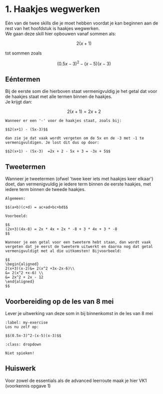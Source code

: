 # 1. Haakjes wegwerken

Eén van de twee skills die je moet hebben voordat je kan beginnen aan de rest van het hoofdstuk is haakjes wegwerken. <br />
We gaan deze skill hier opbouwen vanaf sommen als: 

$$2(x+1)$$

tot sommen zoals 

$$(0.5x-3)^2-(x-5)(x-3)$$

## Eéntermen

Bij de eerste som die hierboven staat vermenigvuldig je het getal dat voor de haakjes staat met alle termen binnen de haakjes. <br />
Je krijgt dan:

$$2(x+1) = 2x + 2$$

```{note} Veelgemaakte fout
Wanneer er een '-' voor de haakjes staat, zoals bij:
 
$$2(x+1) - (5x-3)$$

dan zie je dat vaak wordt vergeten om de 5x en de -3 met -1 te vermenigvuldigen. Je lost dit dus op door:

$$2(x+1) - (5x-3)  =2x + 2 - 5x + 3 = -3x + 5$$
```

## Tweetermen

Wanneer je tweetermen (ofwel 'twee keer iets met haakjes keer elkaar') doet, dan vermenigvuldig je iedere term binnen de eerste haakjes, met iedere term binnen de tweede haakjes. 

```{prf:example}
Algemeen:

$$(a+b)(c+d) = ac+ad+bc+bd$$

Voorbeeld: 

$$
(2x+3)(4x-8) = 2x * 4x + 2x * -8 + 3 * 4x + 3 * -8
$$

```

```{note} Veelgemaakte fout
Wanneer je een getal voor een tweeterm hebt staan, dan wordt vaak vergeten dat je eerst de tweeterm uitwerkt en daarna nog dat getal vermenigvuldigt met al die uitkomsten! Bijvoorbeeld:

$$
\begin{aligned}
2(x+3)(x-2)&= 2(x^2 +3x-2x-6)\\
&= 2(x^2 +x-6) \\
&= 2x^2 + 2x - 12
\end{aligned}
$$
```

## Voorbereiding op de les van 8 mei
Lever je uitwerking van deze som in bij binnenkomst in de les van 8 mei
```{exercise} Opdracht 1
:label: my-exercise
Los nu zelf op:

$$(0.5x-3)^2-(x-5)(x-3)$$

```

```{solution} my-exercise
:class: dropdown

Niet spieken!
```

## Huiswerk 
Voor zowel de essentials als de advanced leerroute maak je hier VK1 (voorkennis opgave 1)
